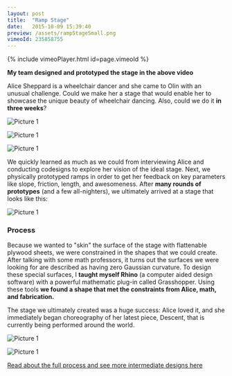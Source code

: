 ```yaml
---
layout: post
title:  "Ramp Stage"
date:   2015-10-09 15:39:40
preview: /assets/rampStageSmall.png
vimeoId: 235858755
---
```


{% include vimeoPlayer.html id=page.vimeoId %}

__My team designed and prototyped the stage in the above video__

Alice Sheppard is a wheelchair dancer and she came to Olin with an unusual challenge. Could we make her a stage that would enable her to showcase the unique beauty of wheelchair dancing. Also, could we do it __in three weeks__?

![Picture 1]({{"/assets/rampFab1.png"|absolute_url}})

![Picture 1]({{"/assets/rampFab2.png"|absolute_url}})

![Picture 1]({{"/assets/rampFab3.png"|absolute_url}})

We quickly learned as much as we could from interviewing Alice and conducting codesigns to explore her vision of the ideal stage. Next, we physically prototyped ramps in order to get her feedback on key parameters like slope, friction, length, and awesomeness. After __many rounds of prototypes__ (and a few all-nighters), we ultimately arrived at a stage that looks like this:

![Picture 1]({{"/assets/rampLarge.jpg"|absolute_url}})

### Process

Because we wanted to "skin" the surface of the stage with flattenable plywood sheets, we were constrained in the shapes that we could create. After talking with some math professors, it turns out the surfaces we were looking for are described as having zero Gaussian curvature. To design these special surfaces, I __taught myself Rhino__ (a computer aided design software) with a powerful mathematic plug-in called Grasshopper. Using these tools __we found a shape that met the constraints from Alice, math, and fabrication.__ 

The stage we ultimately created was a huge success: Alice loved it, and she immediately began choreography of her latest piece, Descent, that is currently being performed around the world.

![Picture 1]({{"/assets/rampPaper.jpg"|absolute_url}})

![Picture 1]({{"/assets/rampBuilding.jpg"|absolute_url}})


[Read about the full process and see more intermediate designs here](http://aplusa.org/projects/ramp-alice-sheppard/)
